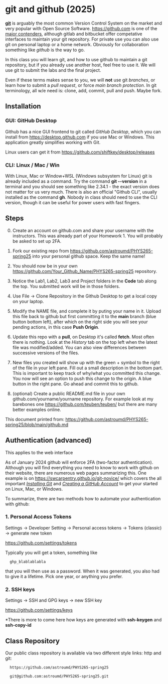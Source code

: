 # git and github (2025)

[**git**](https://xkcd.com/1597/) is arguably the most common Version
Control System on the market and very popular with Open Source
Software. https://github.com is one of the [major
contenders](https://en.wikipedia.org/wiki/Comparison_of_source-code-hosting_facilities),
although gitlab and bitbucket offer competative interfaces to maintain
your git repository. For private use you can also use git on
personal laptop or a home network. Obviously for collaboration something
like *github* is the way to go.

In this class you will learn git, and how to use github to maintain a
git repository, but if you already use another host, feel free to use
it. We will use git to submit the labs and the final project.

Even if these terms makes sense to you, we will **not** use git *branches*, or
learn how to submit a *pull request*, or force *main branch protection*.
In git terminology, all w/e need is:  clone, add, commit, pull and push. Maybe fork.

## Installation

### GUI: GitHub Desktop

Github has a nice GUI frontend to git called *GitHub Desktop*, which you can install
from https://desktop.github.com if you use Mac or Windows. This application greatly simplifies working with Git.

Linux users can get it from https://github.com/shiftkey/desktop/releases

### CLI: Linux / Mac / Win

With Linux, Mac or Window+WSL (Windows subsystem for Linux)
git is already included as a command. Try the command **git \-\-version** in
a terminal and you should see something like 2.34.1 - the exact version does not matter for
us very much. There is also an official "Github CLI", usually installed as the command
**gh**.  Nobody in class should need to use the CLI version, though it can be useful
for power users with fast fingers.


## Steps

0. Create an account on github.com and share your username with the instructors.
   This was already part of your Homework 1. You will probably be asked to set up 2FA.

1. Fork our existing repo from https://github.com/astroumd/PHYS265-spring25 into your personal github space.
   Keep the same name!

2. You should now be in your own https://github.com/Your_Github_Name/PHYS265-spring25 repository.

3. Notice the Lab1, Lab2, Lab3 and Project folders in the **Code** tab along the top.
   You submitted work will be in those folders.

4. Use File -> Clone Repository in the Github Desktop to get a local copy on your laptop.

5. Modify the NAME file, and complete it by puting your name in it.
   Upload this file back to github but first committing
   it to the **main** branch (blue button bottom left), after which on the right side you will see your
   pending actions, in this case **Push Origin**.

6. Update this repo with a **pull**, on Desktop it's called **fetch**. Most often there is nothing.
   Look at the *History* tab
   on the top left when the latest file was modified/added. You can also view differences between
   successive versions of the files.

7. New files you created will show up with the green + symbol to the right of the file in your left pane.
   Fill out a small description in the bottom part. This is important to keep track of why/what you
   committed this change.
   You now will see an option to push this change to the origin. A blue button in the right pane.
   Go ahead and commit this to github.


8. (optional) Create a public README.md file in your own github.com/yourname/yourname repository.
   For example look at my barebones one   https://github.com/teuben/teuben/   but there are many
   better examples online.

This document printed from: https://github.com/astroumd/PHYS265-spring25/blob/main/github.md

## Authentication (advanced)

This applies to the web interface

As of January 2024 github will enforce 2FA (two-factor authentication). Although you will find
everything you need to know to work with github on their website, there are numerous
web pages summarizing this. One example is on https://swcarpentry.github.io/git-novice/ which
covers the all important
[*Installing Git*](https://swcarpentry.github.io/git-novice/#installing-git)
and
[*Creating a GitHub Account*](https://swcarpentry.github.io/git-novice/#creating-a-github-account)
to get your started on Linux, Mac, or Windows.

To summarize, there are two methods how to automate your authentication with github:

### 1. Personal Access Tokens

Settings -> Developer Setting  -> Personal access tokens -> Tokens (classic) -> generate new token

https://github.com/settings/tokens

Typically you will get a token, something like

      ghp_blablablabla

that you will then use as a password. When it was generated, you also had to give it a lifetime. Pick one year,
or anything you prefer.

### 2. SSH keys

Settings -> SSH and GPG keys -> new SSH key

https://github.com/settings/keys

*There is more to come here how keys are generated with **ssh-keygen** and **ssh-copy-id**

## Class Repository

Our public class repository is available via two different style links: http and git:

      https://github.com/astroumd/PHYS265-spring25

      git@github.com:astroumd/PHYS265-spring25.git

